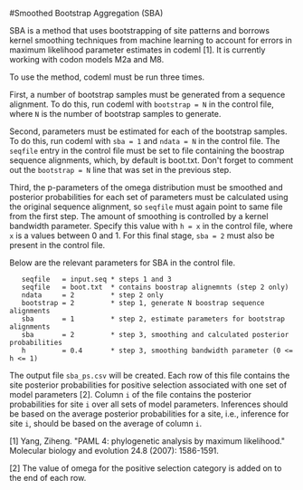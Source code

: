 #Smoothed Bootstrap Aggregation (SBA)

SBA is a method that uses bootstrapping of site patterns and borrows kernel
smoothing techniques from machine learning to account for errors in maximum
likelihood parameter estimates in codeml [1].  It is currently working with
codon models M2a and M8.

To use the method, codeml must be run three times.

First, a number of bootstrap samples must be generated from a sequence alignment.
To do this, run codeml with ```bootstrap = N``` in the control file, where
```N``` is the number of bootstrap samples to generate.

Second, parameters must be estimated for each of the bootstrap samples.  To do
this, run codeml with ```sba = 1``` and ```ndata = N``` in the control file.
The ````seqfile```` entry in the control file must be set to file containing the
boostrap sequence alignments, which, by default is boot.txt.  Don't forget to
comment out the ```bootstrap = N``` line that was set in the previous step.

Third, the p-parameters of the omega distribution must be smoothed and posterior
probabilities for each set of parameters must be calculated using the original
sequence alignment, so ````seqfile```` must again point to same file from the
first step.  The amount of smoothing is controlled by a kernel bandwidth
parameter.  Specify this value with ```h = x``` in the control file, where
```x``` is a values between 0 and 1.  For this final stage, ```sba = 2``` must
also be present in the control file.

Below are the relevant parameters for SBA in the control file.

       seqfile   = input.seq * steps 1 and 3
       seqfile   = boot.txt  * contains boostrap alignemnts (step 2 only)
       ndata     = 2         * step 2 only
       bootstrap = 2         * step 1, generate N boostrap sequence alignments
       sba       = 1         * step 2, estimate parameters for bootstrap alignments
       sba       = 2         * step 3, smoothing and calculated posterior probabilities
       h         = 0.4       * step 3, smoothing bandwidth parameter (0 <= h <= 1)

The output file ```sba_ps.csv``` will be created.  Each row of this file
contains the site posterior probabilities for positive selection associated with
one set of model parameters [2].  Column ```i``` of the file contains the
posterior probabilities for site ```i``` over all sets of model parameters.
Inferences should be based on the average posterior probabilities for a site,
i.e., inference for site ```i```, should be based on the average of column ```i```.

[1] Yang, Ziheng. "PAML 4: phylogenetic analysis by maximum likelihood." Molecular biology and evolution 24.8 (2007): 1586-1591.

[2] The value of omega for the positive selection category is added on to the end of each row.